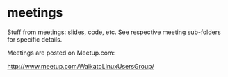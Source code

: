 meetings
========

Stuff from meetings: slides, code, etc.
See respective meeting sub-folders for specific details.

Meetings are posted on Meetup.com:

http://www.meetup.com/WaikatoLinuxUsersGroup/
